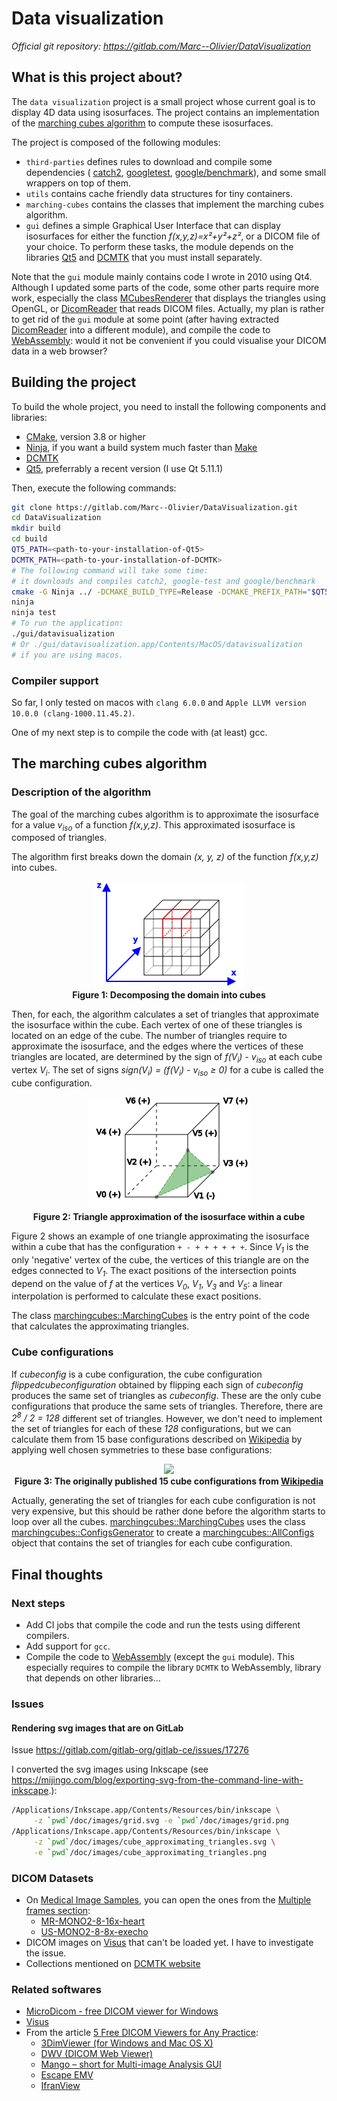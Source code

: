 # Data visualization

_Official git repository: https://gitlab.com/Marc--Olivier/DataVisualization_

## What is this project about?

The `data visualization` project is a small project whose current goal is to display
4D data using isosurfaces. The project contains an implementation of the
[marching cubes algorithm](https://en.wikipedia.org/wiki/Marching_cubes)
to compute these isosurfaces.

The project is composed of the following modules:

* `third-parties` defines rules to download and compile some dependencies (
  [catch2](https://github.com/catchorg/Catch2), [googletest](https://github.com/google/googletest),
  [google/benchmark](https://github.com/google/benchmark)), and some small
  wrappers on top of them.
* `utils` contains cache friendly data structures for tiny containers.
* `marching-cubes` contains the classes that implement the marching cubes algorithm.
* `gui` defines a simple Graphical User Interface that can display isosurfaces for
   either the function _f(x,y,z)=x²+y²+z²_, or a DICOM file of your choice. To perform these tasks,
   the module depends on the libraries [Qt5](https://www.qt.io) and [DCMTK](http://git.dcmtk.org)
   that you must install separately.

Note that the `gui` module mainly contains code I wrote in 2010 using Qt4. Although I updated
some parts of the code, some other parts require more work, especially the class
[MCubesRenderer](gui/MCubesRenderer.hpp) that displays the triangles using OpenGL,
or [DicomReader](gui/DicomReader.hpp) that reads DICOM files. Actually, my plan
is rather to get rid of the `gui` module at some point (after having extracted
[DicomReader](gui/DicomReader.hpp) into a different module), and compile the code to
[WebAssembly](https://webassembly.org): would it not be convenient if you could visualise
your DICOM data in a web browser?

## Building the project

To build the whole project, you need to install the following components and libraries:

* [CMake](https://cmake.org/download/), version 3.8 or higher
* [Ninja](https://ninja-build.org), if you want a build system much faster than
  [Make](https://en.wikipedia.org/wiki/Make_\(software\))
* [DCMTK](http://git.dcmtk.org)
* [Qt5](https://www.qt.io), preferrably a recent version (I use Qt 5.11.1)

Then, execute the following commands:

```sh
git clone https://gitlab.com/Marc--Olivier/DataVisualization.git
cd DataVisualization
mkdir build
cd build
QT5_PATH=<path-to-your-installation-of-Qt5>
DCMTK_PATH=<path-to-your-installation-of-DCMTK>
# The following command will take some time:
# it downloads and compiles catch2, google-test and google/benchmark
cmake -G Ninja ../ -DCMAKE_BUILD_TYPE=Release -DCMAKE_PREFIX_PATH="$QT5_PATH;$DCMTK_PATH"
ninja
ninja test
# To run the application:
./gui/datavisualization
# Or ./gui/datavisualization.app/Contents/MacOS/datavisualization
# if you are using macos.
```

### Compiler support

So far, I only tested on macos with `clang 6.0.0` and
`Apple LLVM version 10.0.0 (clang-1000.11.45.2)`.

One of my next step is to compile the code with (at least) gcc.

## The marching cubes algorithm

### Description of the algorithm

The goal of the marching cubes algorithm is to approximate 
the isosurface for a value _v<sub>iso</sub>_ of a function _f(x,y,z)_.
This approximated isosurface is composed of triangles. 

The algorithm first breaks down the domain _(x, y, z)_
of the function _f(x,y,z)_ into cubes.

<p style="text-align:center;">
<img src="doc/images/grid.png"><br>
<b>Figure 1: Decomposing the domain into cubes</b>
</p>

Then, for each, the algorithm calculates a set of triangles that
approximate the isosurface within the cube. Each vertex of one of
these triangles is located on an edge of the cube. The number of
triangles require to approximate the isosurface, and the edges
where the vertices of these triangles are located, are determined
by the sign of _f(V<sub>i</sub>) - v<sub>iso</sub>_ at each cube
vertex _V<sub>i</sub>_. The set of signs _sign(V<sub>i</sub>) = (f(V<sub>i</sub>) - v<sub>iso</sub> ≥ 0)_
for a cube is called the cube configuration.

<p style="text-align:center;">
<img src="doc/images/cube_approximating_triangles.png"><br>
<b>Figure 2: Triangle approximation of the isosurface within a cube</b>
</p>

Figure 2 shows an example of one triangle approximating the isosurface within a cube
that has the configuration `+ - + + + + + +`.
Since _V<sub>1</sub>_ is the only 'negative' vertex of the cube, the vertices of this triangle
are on the edges connected to _V<sub>1</sub>_.
The exact positions of the intersection points depend on the value of _f_
at the vertices _V<sub>0</sub>_, _V<sub>1</sub>_, _V<sub>3</sub>_ and _V<sub>5</sub>_:
a linear interpolation is performed to calculate these exact positions.

The class [marchingcubes::MarchingCubes](marching-cubes/MarchingCubes.hpp) is the entry point
of the code that calculates the approximating triangles. 

### Cube configurations 

If _cubeconfig_ is a cube configuration, the cube configuration _flippedcubeconfiguration_
obtained by flipping each sign of _cubeconfig_ produces the same set of triangles
as _cubeconfig_. These are the only cube configurations that produce the same 
sets of triangles. Therefore, there are _2<sup>8</sup> / 2 = 128_ different set of triangles.
However, we don't need to implement the set of triangles for each of these _128_ configurations,
but we can calculate them from 15 base configurations described on
[Wikipedia](https://en.wikipedia.org/wiki/Marching_cubes) by applying well chosen symmetries
to these base configurations:

<p style="text-align:center;">
<img src="https://upload.wikimedia.org/wikipedia/commons/a/a7/MarchingCubes.svg"><br>
<b>Figure 3: The originally published 15 cube configurations
from <a href="https://en.wikipedia.org/wiki/File:MarchingCubes.svg">Wikipedia</a></b>
</p>

Actually, generating the set of triangles for each cube configuration is not very expensive,
but this should be rather done before the algorithm starts to loop over all the cubes.
[marchingcubes::MarchingCubes](marching-cubes/MarchingCubes.hpp) uses the class
[marchingcubes::ConfigsGenerator](marching-cubes/ConfigsGenerator.hpp) to
create a [marchingcubes::AllConfigs](marching-cubes/AllConfigs.hpp)
object that contains the set of triangles for each cube configuration. 

## Final thoughts

### Next steps

* Add CI jobs that compile the code and run the tests
  using different compilers.
* Add support for `gcc`.
* Compile the code to [WebAssembly](https://webassembly.org) (except the `gui` module).
  This especially requires to compile the library `DCMTK` to WebAssembly, library that
  depends on other libraries...

### Issues

#### Rendering svg images that are on GitLab

Issue https://gitlab.com/gitlab-org/gitlab-ce/issues/17276

I converted the svg images using Inkscape (see https://mijingo.com/blog/exporting-svg-from-the-command-line-with-inkscape.):

```sh
/Applications/Inkscape.app/Contents/Resources/bin/inkscape \
     -z `pwd`/doc/images/grid.svg -e `pwd`/doc/images/grid.png
/Applications/Inkscape.app/Contents/Resources/bin/inkscape \
     -z `pwd`/doc/images/cube_approximating_triangles.svg \
     -e `pwd`/doc/images/cube_approximating_triangles.png
```

### DICOM Datasets

* On [Medical Image Samples](http://www.barre.nom.fr/medical/samples), 
  you can open the ones from the [Multiple frames section](http://www.barre.nom.fr/medical/samples/#m-mr):
   * [MR-MONO2-8-16x-heart](http://www.barre.nom.fr/medical/samples/files/MR-MONO2-8-16x-heart.gz)
   * [US-MONO2-8-8x-execho](http://www.barre.nom.fr/medical/samples/files/US-MONO2-8-8x-execho.gz)
* DICOM images on [Visus](https://www.visus.com/fileadmin/content/pictures/Downloads/JiveX_DICOME_Viewer/democases.zip)
  that can't be loaded yet. I have to investigate the issue.
* Collections mentioned on [DCMTK website](https://support.dcmtk.org/redmine/projects/dcmtk/wiki/DICOM_images)

### Related softwares 

* [MicroDicom - free DICOM viewer for Windows](http://www.microdicom.com)
* [Visus](https://www.visus.com/en/downloads/jivex-dicom-viewer.html)
* From the article [5 Free DICOM Viewers for Any Practice](https://technologyadvice.com/blog/healthcare/5-dicom-viewers/):
  * [3DimViewer (for Windows and Mac OS X)](http://www.3dim-laboratory.cz/en/software/3dimviewer)
  * [DWV (DICOM Web Viewer)](https://github.com/ivmartel/dwv/wiki)
  * [Mango – short for Multi-image Analysis GUI](http://ric.uthscsa.edu/mango/)
  * [Escape EMV](https://escapetech.eu/dicom/index.html)
  * [IfranView](https://www.irfanview.com)
